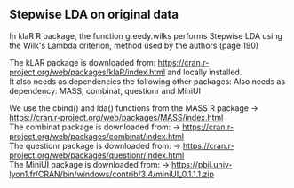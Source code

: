 ## Stepwise LDA on original data

In klaR R package, the function greedy.wilks performs Stepwise LDA using the Wilk's Lambda criterion, method used by the authors (page 190)

The kLAR package is downloaded from: https://cran.r-project.org/web/packages/klaR/index.html
and locally installed.<br>
It also needs as dependencies the following other packages: Also needs as dependency: MASS, combinat, questionr and MiniUI<br>

We use the cbind() and lda() functions from the MASS R package -> https://cran.r-project.org/web/packages/MASS/index.html<br>
The combinat package is downloaded from: -> https://cran.r-project.org/web/packages/combinat/index.html<br>
The questionr package is downloaded from: -> https://cran.r-project.org/web/packages/questionr/index.html<br>
The MiniUI package is downloaded from: -> https://pbil.univ-lyon1.fr/CRAN/bin/windows/contrib/3.4/miniUI_0.1.1.1.zip<br>
